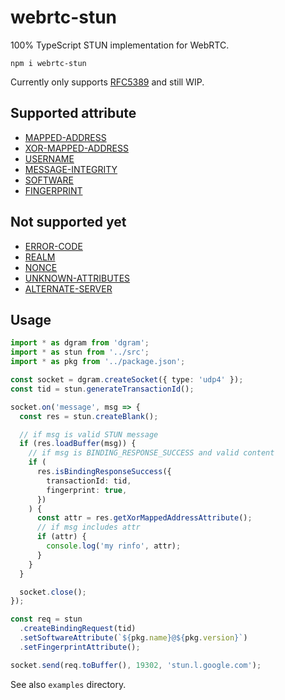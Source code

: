 # webrtc-stun

100% TypeScript STUN implementation for WebRTC.

```
npm i webrtc-stun
```

Currently only supports [RFC5389](https://tools.ietf.org/html/rfc5389) and still WIP.

## Supported attribute
- [MAPPED-ADDRESS](https://tools.ietf.org/html/rfc5389#section-15.1)
- [XOR-MAPPED-ADDRESS](https://tools.ietf.org/html/rfc5389#section-15.2)
- [USERNAME](https://tools.ietf.org/html/rfc5389#section-15.3)
- [MESSAGE-INTEGRITY](https://tools.ietf.org/html/rfc5389#section-15.4)
- [SOFTWARE](https://tools.ietf.org/html/rfc5389#section-15.10)
- [FINGERPRINT](https://tools.ietf.org/html/rfc5389#section-15.5)

## Not supported yet
- [ERROR-CODE](https://tools.ietf.org/html/rfc5389#section-15.6)
- [REALM](https://tools.ietf.org/html/rfc5389#section-15.7)
- [NONCE](https://tools.ietf.org/html/rfc5389#section-15.8)
- [UNKNOWN-ATTRIBUTES](https://tools.ietf.org/html/rfc5389#section-15.9)
- [ALTERNATE-SERVER](https://tools.ietf.org/html/rfc5389#section-15.11)

## Usage

```typescript
import * as dgram from 'dgram';
import * as stun from '../src';
import * as pkg from '../package.json';

const socket = dgram.createSocket({ type: 'udp4' });
const tid = stun.generateTransactionId();

socket.on('message', msg => {
  const res = stun.createBlank();

  // if msg is valid STUN message
  if (res.loadBuffer(msg)) {
    // if msg is BINDING_RESPONSE_SUCCESS and valid content
    if (
      res.isBindingResponseSuccess({
        transactionId: tid,
        fingerprint: true,
      })
    ) {
      const attr = res.getXorMappedAddressAttribute();
      // if msg includes attr
      if (attr) {
        console.log('my rinfo', attr);
      }
    }
  }

  socket.close();
});

const req = stun
  .createBindingRequest(tid)
  .setSoftwareAttribute(`${pkg.name}@${pkg.version}`)
  .setFingerprintAttribute();

socket.send(req.toBuffer(), 19302, 'stun.l.google.com');
```

See also `examples` directory.
